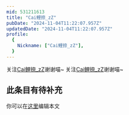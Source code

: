```yaml
---
mid: 531211613
title: "Cai鲤捺_zZ"
pubDate: "2024-11-04T11:22:07.957Z"
updatedDate: "2024-11-04T11:22:07.957Z"
profile:
  {
    Nickname: ["Cai鲤捺_zZ"],
  }
---
```


关注[Cai鲤捺_zZ](https://space.bilibili.com/531211613)谢谢喵~ 关注[Cai鲤捺_zZ](https://space.bilibili.com/531211613)谢谢喵~

## 此条目有待补充
你可以在[这里](https://github.com/Yuhanawa/VTuber.ICU/edit/master/src/content/v/Cai鲤捺_zZ/index.md)编辑本文
